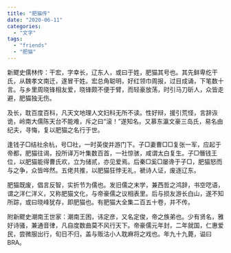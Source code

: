 ```yaml
---
title: "肥猫传"
date: "2020-06-11"
categories: 
  - "文字"
tags: 
  - "friends"
  - "肥猫"
---
```


新飂史儒林传：干宏，字幸长，辽东人，或曰于姓，肥猫其号也。其先鲜卑纥干氏，从魏孝文南迁，遂冒干姓。宏总角聪明，好红领巾周报，过目成诵，下笔数十言。与乡里周晓锋相友爱，晓锋颇不便于臂，而轻豪放荡，时引马刀斫人，众皆走避，肥猫独无伤。

及长，耽百度百科，凡天文地理人文妇科无所不读。性好辩，援引荒怪，言辞诙诡，岭南大儒陈天台不能难，斥之曰“滚！”遂知名。又慕东瀛文豪三岛氏，易名由纪夫，寻悔，复以肥猫之名行于世。

逢钱子□结社余杭，号□社，一时英俊并游门下。子□妻曹□□复张一军，应起于帝都，肥猫往谒，投所译万叶集数百首，一社惊骇，咸谓太白复生。子□僭钱王位，以肥猫能得曹氏欢，立为储贰，亦见爱焉。后秦□奚□屡谗于子□，肥猫怒而与之争，众皆哗然。五佬共推，以肥猫狂悖无礼，褫诗人证，废逐辽东。

肥猫既废，倡言反智，实折节为儒也。发旧儒之末学，兼西哲之鸿辞，书空呓语，谓之洋仁洋义，又称肥猫文化，与帝豪儒之议相表里。后与损友游长白山，遂不知所踪，或曰晓峰犹存，即肥猫也。有肥猫大全集二百五十卷，并不传。

附新飂史潮南王世家：潮南王困，讳定彦，又名定俊，帝之族弟也。少有贤名，雅好诗骚，兼通音律，凡自度数曲莫不风行天下。帝豪儒元年封，二年就国，仁惠爱民，尝微服出行，旬日不归，盖与贩沽小人耽麻将之戏也。年九十九薨，谥曰 BRA。
